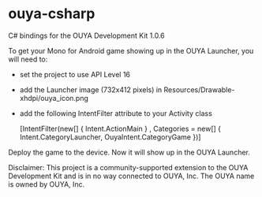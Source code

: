 ouya-csharp
===========

C# bindings for the OUYA Development Kit 1.0.6

To get your Mono for Android game showing up in the OUYA Launcher, you will need to:
- set the project to use API Level 16
- add the Launcher image (732x412 pixels) in Resources/Drawable-xhdpi/ouya_icon.png
- add the following IntentFilter attribute to your Activity class

    [IntentFilter(new[] { Intent.ActionMain }
        , Categories = new[] { Intent.CategoryLauncher, OuyaIntent.CategoryGame })]

Deploy the game to the device.  Now it will show up in the OUYA Launcher.


Disclaimer: This project is a community-supported extension to the OUYA Development Kit and is in no way connected to OUYA, Inc. The OUYA name is owned by OUYA, Inc.